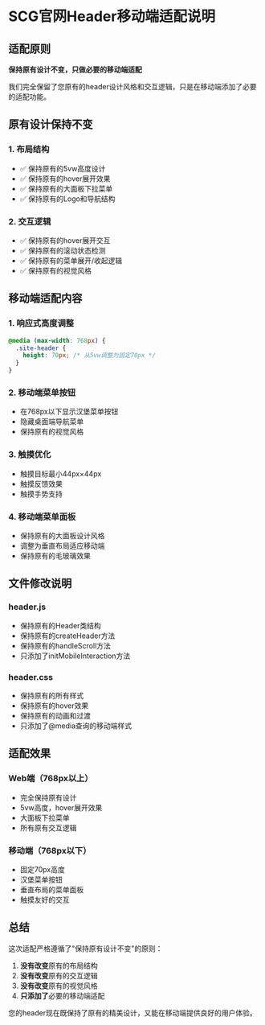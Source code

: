 # SCG官网Header移动端适配说明

## 适配原则

**保持原有设计不变，只做必要的移动端适配**

我们完全保留了您原有的header设计风格和交互逻辑，只是在移动端添加了必要的适配功能。

## 原有设计保持不变

### 1. 布局结构
- ✅ 保持原有的5vw高度设计
- ✅ 保持原有的hover展开效果
- ✅ 保持原有的大面板下拉菜单
- ✅ 保持原有的Logo和导航结构

### 2. 交互逻辑
- ✅ 保持原有的hover展开交互
- ✅ 保持原有的滚动状态检测
- ✅ 保持原有的菜单展开/收起逻辑
- ✅ 保持原有的视觉风格

## 移动端适配内容

### 1. 响应式高度调整
```css
@media (max-width: 768px) {
  .site-header {
    height: 70px; /* 从5vw调整为固定70px */
  }
}
```

### 2. 移动端菜单按钮
- 在768px以下显示汉堡菜单按钮
- 隐藏桌面端导航菜单
- 保持原有的视觉风格

### 3. 触摸优化
- 触摸目标最小44px×44px
- 触摸反馈效果
- 触摸手势支持

### 4. 移动端菜单面板
- 保持原有的大面板设计风格
- 调整为垂直布局适应移动端
- 保持原有的毛玻璃效果

## 文件修改说明

### header.js
- 保持原有的Header类结构
- 保持原有的createHeader方法
- 保持原有的handleScroll方法
- 只添加了initMobileInteraction方法

### header.css
- 保持原有的所有样式
- 保持原有的hover效果
- 保持原有的动画和过渡
- 只添加了@media查询的移动端样式

## 适配效果

### Web端（768px以上）
- 完全保持原有设计
- 5vw高度，hover展开效果
- 大面板下拉菜单
- 所有原有交互逻辑

### 移动端（768px以下）
- 固定70px高度
- 汉堡菜单按钮
- 垂直布局的菜单面板
- 触摸友好的交互

## 总结

这次适配严格遵循了"保持原有设计不变"的原则：

1. **没有改变**原有的布局结构
2. **没有改变**原有的交互逻辑  
3. **没有改变**原有的视觉风格
4. **只添加了**必要的移动端适配

您的header现在既保持了原有的精美设计，又能在移动端提供良好的用户体验。
